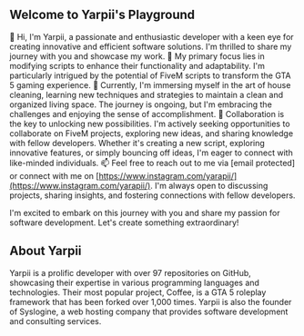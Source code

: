## Welcome to Yarpii's Playground

👋 Hi, I'm Yarpii, a passionate and enthusiastic developer with a keen eye for creating innovative and efficient software solutions. I'm thrilled to share my journey with you and showcase my work.
👀 My primary focus lies in modifying scripts to enhance their functionality and adaptability. I'm particularly intrigued by the potential of FiveM scripts to transform the GTA 5 gaming experience.
🌱 Currently, I'm immersing myself in the art of house cleaning, learning new techniques and strategies to maintain a clean and organized living space. The journey is ongoing, but I'm embracing the challenges and enjoying the sense of accomplishment.
💞️ Collaboration is the key to unlocking new possibilities. I'm actively seeking opportunities to collaborate on FiveM projects, exploring new ideas, and sharing knowledge with fellow developers. Whether it's creating a new script, exploring innovative features, or simply bouncing off ideas, I'm eager to connect with like-minded individuals.
📫 Feel free to reach out to me via [email protected] or connect with me on [https://www.instagram.com/yarapii/](https://www.instagram.com/yarapii/). I'm always open to discussing projects, sharing insights, and fostering connections with fellow developers.

I'm excited to embark on this journey with you and share my passion for software development. Let's create something extraordinary!

## About Yarpii

Yarpii is a prolific developer with over 97 repositories on GitHub, showcasing their expertise in various programming languages and technologies. Their most popular project, Coffee, is a GTA 5 roleplay framework that has been forked over 1,000 times. Yarpii is also the founder of Syslogine, a web hosting company that provides software development and consulting services.
